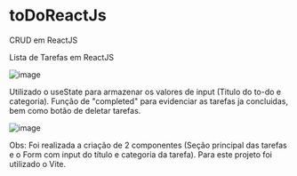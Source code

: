 # toDoReactJs
CRUD em ReactJS

Lista de Tarefas em ReactJS

![image](https://github.com/DanFehlow/toDoReactJs/assets/86863914/2ca446f6-25af-46f1-9cc8-0b491fb29b03)

Utilizado o useState para armazenar os valores de input (Titulo do to-do e categoria).
Função de "completed" para evidenciar as tarefas ja concluidas, bem como botão de deletar tarefas.

![image](https://github.com/DanFehlow/toDoReactJs/assets/86863914/70714974-2581-49e0-8551-d695fd434cb0)

Obs: Foi realizada a criação de 2 componentes (Seção principal das tarefas e o Form com input do título e categoria da tarefa).
Para este projeto foi utilizado o Vite.

